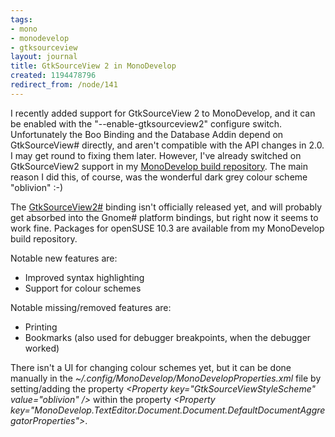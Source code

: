 ```yaml
---
tags:
- mono
- monodevelop
- gtksourceview
layout: journal
title: GtkSourceView 2 in MonoDevelop
created: 1194478796
redirect_from: /node/141
---
```

I recently added support for GtkSourceView 2 to MonoDevelop, and it can be enabled with the "--enable-gtksourceview2" configure switch. Unfortunately the Boo Binding and the Database Addin depend on GtkSourceView# directly, and aren't compatible with the API changes in 2.0.<!--break--> I may get round to fixing them later. However, I've already switched on GtkSourceView2 support in my [MonoDevelop build repository](/journal/2007/11/07/monodevelop_trunk_builds). The main reason I did this, of course, was the wonderful dark grey colour scheme "oblivion" :-)

The <a href="http://anonsvn.mono-project.com/viewcvs/trunk/gtksourceview2-sharp/">GtkSourceView2#</a> binding isn't officially released yet, and will probably get absorbed into the Gnome# platform bindings, but right now it seems to work fine.
Packages for openSUSE 10.3 are available from my MonoDevelop build repository.

Notable new features are:<ul>
<li>Improved syntax highlighting</li>
<li>Support for colour schemes</li>
</ul>

Notable missing/removed features are:<ul>
<li>Printing</li>
<li>Bookmarks (also used for debugger breakpoints, when the debugger worked)</li>
</ul>

There isn't a UI for changing colour schemes yet, but it can be done manually in the _~/.config/MonoDevelop/MonoDevelopProperties.xml_ file by setting/adding the property _&lt;Property key="GtkSourceViewStyleScheme" value="oblivion" /&gt;_ within the property _&lt;Property key="MonoDevelop.TextEditor.Document.Document.DefaultDocumentAggregatorProperties"&gt;_.